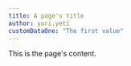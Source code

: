 ```yaml
---
title: A page's title
author: yuri.yeti
customDataOne: "The first value"
---
```


This is the page's content.
